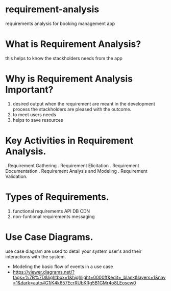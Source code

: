 # requirement-analysis
requirements analysis for booking management app 
# What is Requirement Analysis?
this helps to know the stackholders needs from the app
# Why is Requirement Analysis Important?
1. desired output
   when the requirement are meant in the development process the stackholders are pleased with the outcome.
2. to meet users needs
3. helps to save resources
# Key Activities in Requirement Analysis.
 . Requirement Gathering
 . Requirement Elicitation
 . Requirement Documentation
 . Requirement Analysis and Modeling
 . Requirement Validation.
# Types of Requirements.
  1. functional requirements
      API
      DB
      CDN
2. non-funtional requirements
     messaging
# Use Case Diagrams.
 use case diagram are used to detail your system user's and their interactions with the system.
   - Modeling the basic flow of events in a use case
   - https://viewer.diagrams.net/?tags=%7B%7D&lightbox=1&highlight=0000ff&edit=_blank&layers=1&nav=1&dark=auto#G1jK4k657EcrRUbKRg5B1GMr4o8LEosew0
